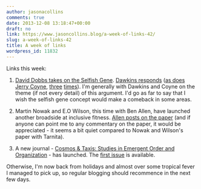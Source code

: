 ```yaml
---
author: jasonacollins
comments: true
date: 2013-12-08 13:18:47+00:00
draft: no
link: https://www.jasoncollins.blog/a-week-of-links-42/
slug: a-week-of-links-42
title: A week of links
wordpress_id: 11832
---
```


Links this week:



	
  1. [David Dobbs takes on the Selfish Gene](http://aeon.co/magazine/nature-and-cosmos/why-its-time-to-lay-the-selfish-gene-to-rest/). [Dawkins responds](http://www.richarddawkins.net/foundation_articles/2013/12/6/adversarial-journalism-and-the-selfish-gene#) ([as does Jerry Coyne](http://whyevolutionistrue.wordpress.com/2013/12/05/david-dobbs-mucks-up-evolution-part-i/), [three](http://whyevolutionistrue.wordpress.com/2013/12/06/david-dobbs-mucks-up-evoution-part-ii/) [times](http://whyevolutionistrue.wordpress.com/2013/12/06/dawkins-responds-to-dobbs/)). I'm generally with Dawkins and Coyne on the theme (if not every detail) of this argument. I'd go as far to say that I wish the selfish gene concept would make a comeback in some areas.

	
  2. Martin Nowak and E.O Wilson, this time with Ben Allen, have launched another broadside at inclusive fitness. [Allen posts on the paper](http://plektix.fieldofscience.com/2013/12/whats-deal-with-inclusive-fitness-theory.html) (and if anyone can point me to any commentary on the paper, it would be appreciated - it seems a bit quiet compared to Nowak and Wilson's paper with Tarnita).

	
  3. A new journal - [Cosmos & Taxis: Studies in Emergent Order and Organization](http://www.sfu.ca/cosmosandtaxis.html) - has launched. The [first issue](http://www.sfu.ca/cosmosandtaxis/current-issue.html) is available.


Otherwise, I'm now back from holidays and almost over some tropical fever I managed to pick up, so regular blogging should recommence in the next few days.
